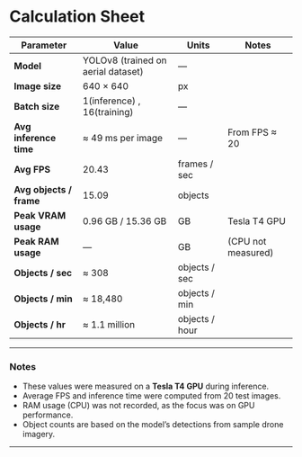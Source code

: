 # Calculation Sheet

| **Parameter**           | **Value**                        | **Units**         | **Notes**                  |
|--------------------------|----------------------------------|------------------|----------------------------|
| **Model**                | YOLOv8 (trained on aerial dataset) | —                |                            |
| **Image size**           | 640 × 640                        | px               |                            |
| **Batch size**           | 1(inference) , 16(training)      | —                |                            |
| **Avg inference time**   | ≈ 49 ms per image                | —                | From FPS ≈ 20              |
| **Avg FPS**              | 20.43                            | frames / sec     |                            |
| **Avg objects / frame**  | 15.09                            | objects          |                            |
| **Peak VRAM usage**      | 0.96 GB / 15.36 GB               | GB               | Tesla T4 GPU               |
| **Peak RAM usage**       | —                                | GB               | (CPU not measured)         |
| **Objects / sec**        | ≈ 308                            | objects / sec    |                            |
| **Objects / min**        | ≈ 18,480                         | objects / min    |                            |
| **Objects / hr**         | ≈ 1.1 million                    | objects / hour   |                            |

---

###  Notes
- These values were measured on a **Tesla T4 GPU** during inference.  
- Average FPS and inference time were computed from 20 test images.  
- RAM usage (CPU) was not recorded, as the focus was on GPU performance.  
- Object counts are based on the model’s detections from sample drone imagery.

---
